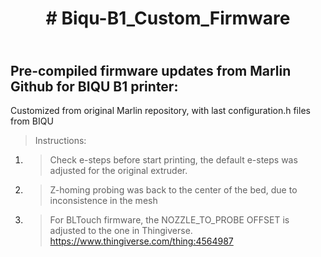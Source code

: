 <h1 style="text-align: center;"><strong># Biqu-B1_Custom_Firmware</strong></h1>
<h2><br />Pre-compiled firmware updates from Marlin Github for BIQU B1 printer:</h2>
<p>Customized from original Marlin repository, with last configuration.h files from BIQU</p>
<blockquote>
<p>Instructions:</p>
</blockquote>
<ol>
<li>
<blockquote>Check e-steps before start printing, the default e-steps was adjusted for the original extruder.</blockquote>
</li>
<li>
<blockquote>Z-homing probing was back to the center of the bed, due to inconsistence in the mesh</blockquote>
</li>
<li>
<blockquote>For BLTouch firmware, the NOZZLE_TO_PROBE OFFSET is adjusted to the one in Thingiverse. <a title="THIS THING" href="https://www.thingiverse.com/thing:4564987">https://www.thingiverse.com/thing:4564987</a></blockquote>
</li>
</ol>

